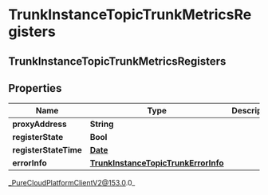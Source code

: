 # TrunkInstanceTopicTrunkMetricsRegisters

## TrunkInstanceTopicTrunkMetricsRegisters

## Properties

|Name | Type | Description | Notes|
|------------ | ------------- | ------------- | -------------|
| **proxyAddress** | **String** |  | [optional] |
| **registerState** | **Bool** |  | [optional] |
| **registerStateTime** | [**Date**](Date) |  | [optional] |
| **errorInfo** | [**TrunkInstanceTopicTrunkErrorInfo**](TrunkInstanceTopicTrunkErrorInfo) |  | [optional] |



_PureCloudPlatformClientV2@153.0.0_
